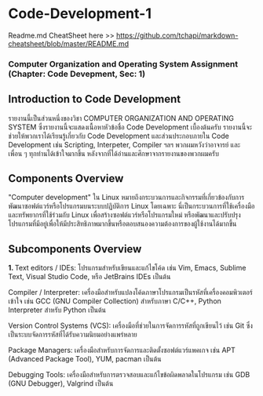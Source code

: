 # Code-Development-1 #
Readme.md CheatSheet here >> https://github.com/tchapi/markdown-cheatsheet/blob/master/README.md
### Computer Organization and Operating System Assignment (Chapter: Code Devepment, Sec: 1) ###

## Introduction to Code Development ##
รายงานนี้เป็นส่วนหนึ่งของวิชา COMPUTER ORGANIZATION AND OPERATING SYSTEM ซึ่งรายงานนี้จะแสดงเนื้อหาหัวข้อชื่อ Code Development เบื้องต้นครับ
รายงานนี้จะช่วยให้พวกเราได้เรียนรู้เกี่ยวกับ Code Development และส่วนประกอบภายใน Code Development เช่น Scripting, Interpeter, Compiler ฯลฯ
พวกผมหวังว่าอาจารย์ และ เพื่อน ๆ ทุกท่านได้เข้าใจมากขึ้น หลังจากที่ได้อ่านและศึกษาจากรายงานของพวกผมครับ

## Components Overview ##
"Computer development" ใน Linux หมายถึงกระบวนการและกิจกรรมที่เกี่ยวข้องกับการพัฒนาซอฟต์แวร์หรือโปรแกรมบนระบบปฏิบัติการ Linux โดยเฉพาะ นี่เป็นกระบวนการที่ใช้เครื่องมือและทรัพยากรที่ใช้ร่วมกับ Linux เพื่อสร้างซอฟต์แวร์หรือโปรแกรมใหม่ หรือพัฒนาและปรับปรุงโปรแกรมที่มีอยู่เพื่อให้มีประสิทธิภาพมากขึ้นหรือตอบสนองความต้องการของผู้ใช้งานได้มากขึ้น

## Subcomponents Overview ##
<b>1. </b> Text editors / IDEs: โปรแกรมสำหรับเขียนและแก้ไขโค้ด เช่น Vim, Emacs, Sublime Text, Visual Studio Code, หรือ JetBrains IDEs เป็นต้น

Compiler / Interpreter: เครื่องมือสำหรับแปลงโค้ดภาษาโปรแกรมเป็นรหัสที่เครื่องคอมพิวเตอร์เข้าใจ เช่น GCC (GNU Compiler Collection) สำหรับภาษา C/C++, Python Interpreter สำหรับ Python เป็นต้น

Version Control Systems (VCS): เครื่องมือที่ช่วยในการจัดการรหัสที่ถูกเขียนไว้ เช่น Git ซึ่งเป็นระบบจัดการรหัสที่ได้รับความนิยมอย่างแพร่หลาย

Package Managers: เครื่องมือสำหรับการจัดการและติดตั้งซอฟต์แวร์แพคเกจ เช่น APT (Advanced Package Tool), YUM, pacman เป็นต้น

Debugging Tools: เครื่องมือสำหรับการตรวจสอบและแก้ไขข้อผิดพลาดในโปรแกรม เช่น GDB (GNU Debugger), Valgrind เป็นต้น
